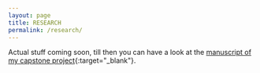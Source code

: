 ```yaml
---
layout: page
title: RESEARCH
permalink: /research/
---
```

Actual stuff coming soon, till then you can have a look at the [manuscript of my capstone project](../assets/pdf/hcbir.pdf){:target="\_blank"}.
